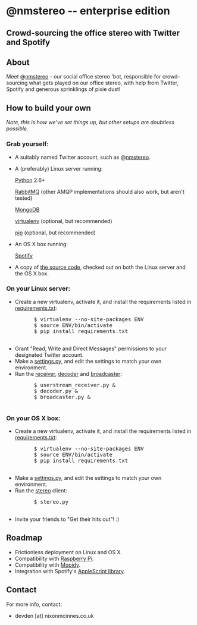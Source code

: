 # @nmstereo -- enterprise edition

## Crowd-sourcing the office stereo with Twitter and Spotify

## About

Meet @[nmstereo](http://twitter.com/nmstereo) - our social office stereo 'bot,
 responsible for crowd-sourcing what gets played on our office stereo, with
 help from Twitter, Spotify and generous sprinklings of pixie dust!

## How to build your own

_Note, this is how we've set things up, but other setups are doubtless possible._

### Grab yourself:

* A suitably named Twitter account, such as @[nmstereo](http://twitter.com/nmstereo).
* A (preferably) Linux server running: 
    
    [Python](http://www.python.org/) 2.6+
    
    [RabbitMQ](http://www.rabbitmq.com/) (other AMQP implementations should also work, but aren't tested)
    
    [MongoDB](http://www.mongodb.org/)
    
    [virtualenv](http://www.virtualenv.org/) (optional, but recommended)
    
    [pip](http://www.pip-installer.org/) (optional, but recommended)
    
* An OS X box running:
    
    [Spotify](http://www.spotify.com/)
    
* A copy of [the source code](https://github.com/nixmc/nmstereo-enterprise-edition), checked out on both the Linux server and the OS X box.

### On your Linux server:

* Create a new virtualenv, activate it, and install the requirements listed in [requirements.txt](https://github.com/nixmc/nmstereo-enterprise-edition/blob/master/requirements.txt):
    <pre>
        $ virtualenv --no-site-packages ENV
        $ source ENV/bin/activate
        $ pip install requirements.txt
    </pre>
* Grant "Read, Write and Direct Messages" permissions to your designated Twitter account. 
* Make a [settings.py](https://github.com/nixmc/nmstereo-enterprise-edition/blob/master/src/settings.example.py), and edit the settings to match your own environment.
* Run the [receiver](https://github.com/nixmc/nmstereo-enterprise-edition/blob/master/src/userstream_receiver.py), [decoder](https://github.com/nixmc/nmstereo-enterprise-edition/blob/master/src/decoder.py) and [broadcaster](https://github.com/nixmc/nmstereo-enterprise-edition/blob/master/src/broadcaster.py):
    <pre>
        $ userstream_receiver.py &
        $ decoder.py &
        $ broadcaster.py &
    </pre>

### On your OS X box:

* Create a new virtualenv, activate it, and install the requirements listed in [requirements.txt](https://github.com/nixmc/nmstereo-enterprise-edition/blob/master/requirements.txt):
    <pre>
        $ virtualenv --no-site-packages ENV
        $ source ENV/bin/activate
        $ pip install requirements.txt
    </pre>
* Make a [settings.py](https://github.com/nixmc/nmstereo-enterprise-edition/blob/master/src/settings.example.py), and edit the settings to match your own environment.
* Run the [stereo](https://github.com/nixmc/nmstereo-enterprise-edition/blob/master/src/stereo.py) client:
    <pre>
        $ stereo.py
    </pre>
* Invite your friends to "Get their hits out"! :)

## Roadmap

* Frictionless deployment on Linux and OS X.
* Compatibility with [Raspberry Pi](http://www.raspberrypi.org/).
* Compatibility with [Mopidy](https://github.com/mopidy/mopidy).
* Integration with Spotify's [AppleScript library](http://developer.spotify.com/blog/archives/2011/05/27/spotify-051-for-mac-%E2%80%94-now-with-applescript-support/).

## Contact

For more info, contact:

* devden [at] nixonmcinnes.co.uk

